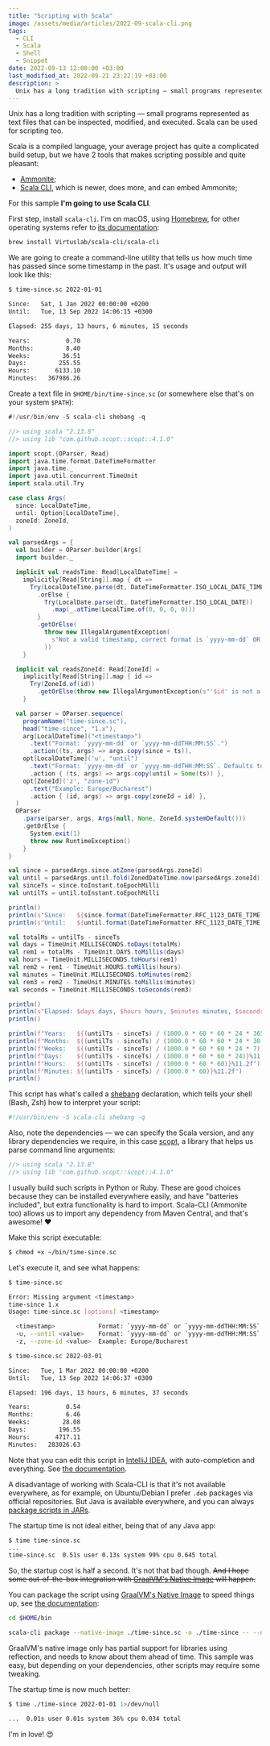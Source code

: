 ```yaml
---
title: "Scripting with Scala"
image: /assets/media/articles/2022-09-scala-cli.png
tags:
  - CLI
  - Scala
  - Shell
  - Snippet
date: 2022-09-13 12:00:00 +03:00
last_modified_at: 2022-09-21 23:22:19 +03:00
description: >
  Unix has a long tradition with scripting — small programs represented as text files that can be inspected, modified, and executed. Scala can be used for scripting too.
---
```


<p class="intro withcap">
  Unix has a long tradition with scripting — small programs represented as text files that can be inspected, modified, and executed. Scala can be used for scripting too.
</p>

Scala is a compiled language, your average project has quite a complicated build setup, but we have 2 tools that makes scripting possible and quite pleasant:

- [Ammonite](https://ammonite.io/#ScalaScripts);
- [Scala CLI](https://scala-cli.virtuslab.org/), which is newer, does more, and can embed Ammonite;

For this sample **I'm going to use Scala CLI**. 

First step, install `scala-cli`. I'm on macOS, using [Homebrew](https://brew.sh/), for other operating systems refer to [its documentation](https://scala-cli.virtuslab.org/docs/overview#installation):

```sh
brew install Virtuslab/scala-cli/scala-cli
```

We are going to create a command-line utility that tells us how much time has passed since some timestamp in the past. It's usage and output will look like this:

```sh
$ time-since.sc 2022-01-01

Since:   Sat, 1 Jan 2022 00:00:00 +0200
Until:   Tue, 13 Sep 2022 14:06:15 +0300

Elapsed: 255 days, 13 hours, 6 minutes, 15 seconds

Years:          0.70
Months:         8.40
Weeks:         36.51
Days:         255.55
Hours:       6133.10
Minutes:   367986.26
```

Create a text file in `$HOME/bin/time-since.sc` (or somewhere else that's on your system `$PATH`):

```scala
#!/usr/bin/env -S scala-cli shebang -q

//> using scala "2.13.8"
//> using lib "com.github.scopt::scopt::4.1.0"

import scopt.{OParser, Read}
import java.time.format.DateTimeFormatter
import java.time._
import java.util.concurrent.TimeUnit
import scala.util.Try

case class Args(
  since: LocalDateTime,
  until: Option[LocalDateTime],
  zoneId: ZoneId,
)

val parsedArgs = {
  val builder = OParser.builder[Args]
  import builder._

  implicit val readsTime: Read[LocalDateTime] =
    implicitly[Read[String]].map { dt =>
      Try(LocalDateTime.parse(dt, DateTimeFormatter.ISO_LOCAL_DATE_TIME))
        .orElse {
          Try(LocalDate.parse(dt, DateTimeFormatter.ISO_LOCAL_DATE))
            .map(_.atTime(LocalTime.of(0, 0, 0, 0)))
        }
        .getOrElse(
          throw new IllegalArgumentException(
            s"Not a valid timestamp, correct format is `yyyy-mm-dd` OR `yyyy-mm-ddTHH:MM:SS`."
          ))
    }

  implicit val readsZoneId: Read[ZoneId] =
    implicitly[Read[String]].map { id =>
      Try(ZoneId.of(id))
        .getOrElse(throw new IllegalArgumentException(s"'$id' is not a valid timezone id"))
    }

  val parser = OParser.sequence(
    programName("time-since.sc"),
    head("time-since", "1.x"),
    arg[LocalDateTime]("<timestamp>")
      .text("Format: `yyyy-mm-dd` or `yyyy-mm-ddTHH:MM:SS`.")
      .action((ts, args) => args.copy(since = ts)),
    opt[LocalDateTime]('u', "until")
      .text("Format: `yyyy-mm-dd` or `yyyy-mm-ddTHH:MM:SS`. Defaults to NOW.")
      .action { (ts, args) => args.copy(until = Some(ts)) },
    opt[ZoneId]('z', "zone-id")
      .text("Example: Europe/Bucharest")
      .action { (id, args) => args.copy(zoneId = id) },
  )
  OParser
    .parse(parser, args, Args(null, None, ZoneId.systemDefault()))
    .getOrElse {
      System.exit(1)
      throw new RuntimeException()
    }
}

val since = parsedArgs.since.atZone(parsedArgs.zoneId)
val until = parsedArgs.until.fold(ZonedDateTime.now(parsedArgs.zoneId))(_.atZone(parsedArgs.zoneId))
val sinceTs = since.toInstant.toEpochMilli
val untilTs = until.toInstant.toEpochMilli

println()
println(s"Since:   ${since.format(DateTimeFormatter.RFC_1123_DATE_TIME)}")
println(s"Until:   ${until.format(DateTimeFormatter.RFC_1123_DATE_TIME)}")

val totalMs = untilTs - sinceTs
val days = TimeUnit.MILLISECONDS.toDays(totalMs)
val rem1 = totalMs - TimeUnit.DAYS.toMillis(days)
val hours = TimeUnit.MILLISECONDS.toHours(rem1)
val rem2 = rem1 - TimeUnit.HOURS.toMillis(hours)
val minutes = TimeUnit.MILLISECONDS.toMinutes(rem2)
val rem3 = rem2 - TimeUnit.MINUTES.toMillis(minutes)
val seconds = TimeUnit.MILLISECONDS.toSeconds(rem3)

println()
println(s"Elapsed: $days days, $hours hours, $minutes minutes, $seconds seconds")
println()

println(f"Years:   ${(untilTs - sinceTs) / (1000.0 * 60 * 60 * 24 * 365.24)}%11.2f")
println(f"Months:  ${(untilTs - sinceTs) / (1000.0 * 60 * 60 * 24 * 30.417)}%11.2f")
println(f"Weeks:   ${(untilTs - sinceTs) / (1000.0 * 60 * 60 * 24 * 7)}%11.2f")
println(f"Days:    ${(untilTs - sinceTs) / (1000.0 * 60 * 60 * 24)}%11.2f")
println(f"Hours:   ${(untilTs - sinceTs) / (1000.0 * 60 * 60)}%11.2f")
println(f"Minutes: ${(untilTs - sinceTs) / (1000.0 * 60)}%11.2f")
println()
```

This script has what's called a [shebang](https://en.wikipedia.org/wiki/Shebang_(Unix)) declaration, which tells your shell (Bash, Zsh) how to interpret your script:

```sh
#!/usr/bin/env -S scala-cli shebang -q
```

Also, note the dependencies — we can specify the Scala version, and any library dependencies we require, in this case [scopt](https://github.com/scopt/scopt), a library that helps us parse command line arguments:

```scala
//> using scala "2.13.8"
//> using lib "com.github.scopt::scopt::4.1.0"
```

I usually build such scripts in Python or Ruby. These are good choices because they can be installed everywhere easily, and have "batteries included", but extra functionality is hard to import. Scala-CLI (Ammonite too) allows us to import any dependency from Maven Central, and that's awesome! ❤️

Make this script executable:

```sh
$ chmod +x ~/bin/time-since.sc
```

Let's execute it, and see what happens:

```sh
$ time-since.sc

Error: Missing argument <timestamp>
time-since 1.x
Usage: time-since.sc [options] <timestamp>

  <timestamp>            Format: `yyyy-mm-dd` or `yyyy-mm-ddTHH:MM:SS`.
  -u, --until <value>    Format: `yyyy-mm-dd` or `yyyy-mm-ddTHH:MM:SS`. Defaults to NOW.
  -z, --zone-id <value>  Example: Europe/Bucharest

$ time-since.sc 2022-03-01

Since:   Tue, 1 Mar 2022 00:00:00 +0200
Until:   Tue, 13 Sep 2022 14:06:37 +0300

Elapsed: 196 days, 13 hours, 6 minutes, 37 seconds

Years:          0.54
Months:         6.46
Weeks:         28.08
Days:         196.55
Hours:       4717.11
Minutes:   283026.63
```

Note that you can edit this script in [IntelliJ IDEA](https://www.jetbrains.com/idea/), with auto-completion and everything. See [the documentation](https://scala-cli.virtuslab.org/docs/cookbooks/intellij).

A disadvantage of working with Scala-CLI is that it's not available everywhere, as for example, on Ubuntu/Debian I prefer `.deb` packages via official repositories. But Java is available everywhere, and you can always [package scripts in JARs](https://scala-cli.virtuslab.org/docs/cookbooks/scala-package).

The startup time is not ideal either, being that of any Java app:

```sh
$ time time-since.sc
...
time-since.sc  0.51s user 0.13s system 99% cpu 0.645 total
```

So, the startup cost is half a second. It's not that bad though. ~~And I hope some out-of-the-box integration with [GraalVM's Native Image](https://www.graalvm.org/native-image/) will happen.~~

You can package the script using [GraalVM's Native Image](https://www.graalvm.org/native-image/) to speed things up, see [the documentation](https://scala-cli.virtuslab.org/docs/cookbooks/native-images):

```sh
cd $HOME/bin

scala-cli package --native-image ./time-since.sc -o ./time-since -- --no-fallback
```

<p class="warn-bubble" markdown="1">
GraalVM's native image only has partial support for libraries using reflection, and needs to know about them ahead of time. This sample was easy, but depending on your dependencies, other scripts may require some tweaking. 
</p>

The startup time is now much better:

```sh
$ time ./time-since 2022-01-01 1>/dev/null

...  0.01s user 0.01s system 36% cpu 0.034 total
```

I'm in love! 😍
